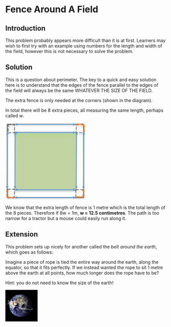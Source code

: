 # Fence Around A Field

## Introduction
This problem probably appears more difficult than it is at first. Learners may wish to first try with an example using numbers for the length and width of the field, however this is not necessary to solve the problem.



## Solution   
This is a question about perimeter. The key to a quick and easy
solution here is to understand that the edges of the fence parallel
to the edges of the field will always be the same WHATEVER THE
SIZE OF THE FIELD.   

The extra fence is only needed at the corners (shown in the
diagram).   

In total there will be 8 extra pieces, all measuring the same
length, perhaps called *w*.

![](../../images/fence-around-a-field-3.png)   

We know that the extra length of fence is 1 metre which is the total length of the 8 pieces. Therefore if 8w = 1m, **w = 12.5 centimetres**. The path is too narrow for a tractor but a mouse could easily run along it.   

## Extension   

This problem sets up nicely for another called the *belt around the earth*,
which goes as follows:   

Imagine a piece of rope is tied the entire way around the earth, along the
equator, so that it fits perfectly. If we instead wanted the rope to sit 1 metre above the earth at all points, how much longer does the rope have to be?   

Hint: you do not need to know the size of the earth!   


![](../../images/fence-around-a-field-4.png)


